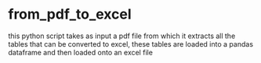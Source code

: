 # from_pdf_to_excel
this python script takes as input a pdf file from which it extracts all the tables that can be converted to excel, these tables are loaded into a pandas dataframe and then loaded onto an excel file
